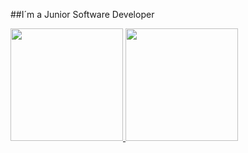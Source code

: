 ##I´m a Junior Software Developer
 <div>
  <a href="https://github.com/Vpernes">
  <img height="180em" src="https://github-readme-stats.vercel.app/api?username=Vpernes&show_icons=true&theme=dracula&include_all_commits=true&count_private=true"/>
  <img height="180em" src="https://github-readme-stats.vercel.app/api/top-langs/?username=Vpernes&layout=compact&langs_count=7&theme=dracula"/>
</div>
